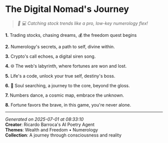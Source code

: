 # The Digital Nomad's Journey

> *🤑 💻 Catching stock trends like a pro, low-key numerology flex!*

**1.** Trading stocks, chasing dreams, 💰 the freedom quest begins


**2.** Numerology's secrets, a path to self, divine within.


**3.** Crypto's call echoes, a digital siren song.


**4.** 🌐 The web's labyrinth, where fortunes are won and lost.


**5.** Life's a code, unlock your true self, destiny's boss.


**6.** 💫 Soul searching, a journey to the core, beyond the gloss.


**7.** Numbers dance, a cosmic map, embrace the unknown.


**8.** Fortune favors the brave, in this game, you're never alone.



---

*Generated on 2025-07-01 at 08:33:10*  
**Creator**: Ricardo Barroca's AI Poetry Agent  
**Themes**: Wealth and Freedom • Numerology  
**Collection**: A journey through consciousness and reality